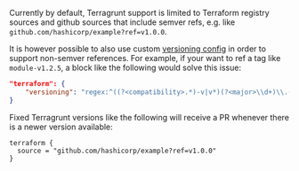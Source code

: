 Currently by default, Terragrunt support is limited to Terraform registry sources and github sources that include semver refs, e.g. like `github.com/hashicorp/example?ref=v1.0.0`.

It is however possible to also use custom [versioning config](../../../docs/usage/configuration-options.md#versioning) in order to support non-semver references.
For example, if your want to ref a tag like `module-v1.2.5`, a block like the following would solve this issue:

```json
"terraform": {
	"versioning": "regex:^((?<compatibility>.*)-v|v*)(?<major>\\d+)\\.(?<minor>\\d+)\\.(?<patch>\\d+)$"
}
```

Fixed Terragrunt versions like the following will receive a PR whenever there is a newer version available:

```hcl
terraform {
  source = "github.com/hashicorp/example?ref=v1.0.0"
}
```
